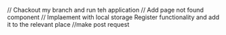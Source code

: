 // Chackout my branch and run teh application
// Add page not found component
// Implaement with local storage Register functionality and add it to the relevant place
//make post request
